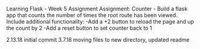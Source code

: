 Learning Flask - Week 5 Assignment
Assignment: Counter - Build a flask app that counts the number of times the root route has been viewed. Include additional functionality:
-Add a +2 button to reload the page and up the count by 2
-Add a reset button to set counter back to 1

2.13.18 initial commit
3.7.18 moving files to new directory, updated readme